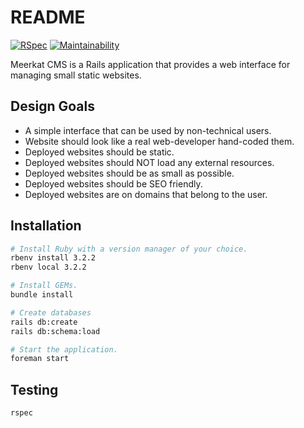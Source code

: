 # README

[![RSpec](https://github.com/meerkat-camp/cms/actions/workflows/rspec.yml/badge.svg)](https://github.com/meerkat-camp/cms/actions/workflows/rspec.yml)
[![Maintainability](https://api.codeclimate.com/v1/badges/75677d635caedd03b093/maintainability)](https://codeclimate.com/github/meerkat-camp/cms/maintainability)

Meerkat CMS is a Rails application that provides a web interface for managing small static websites.

## Design Goals

* A simple interface that can be used by non-technical users.
* Website should look like a real web-developer hand-coded them.
* Deployed websites should be static.
* Deployed websites should NOT load any external resources.
* Deployed websites should be as small as possible.
* Deployed websites should be SEO friendly.
* Deployed websites are on domains that belong to the user.

## Installation

```bash
# Install Ruby with a version manager of your choice.
rbenv install 3.2.2
rbenv local 3.2.2

# Install GEMs.
bundle install

# Create databases
rails db:create
rails db:schema:load

# Start the application.
foreman start
```

## Testing

```bash
rspec
```

